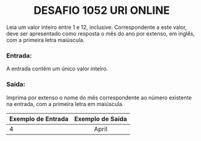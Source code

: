 <center><h1>DESAFIO 1052 URI ONLINE</h1></center>

Leia um valor inteiro entre 1 e 12, inclusive. Correspondente a este valor, deve ser apresentado como resposta o mês do ano por extenso, em inglês, com a primeira letra maiúscula.

<h3>Entrada:</h3>

A entrada contém um único valor inteiro.

<h3>Saída:</h3>

Imprima por extenso o nome do mês correspondente ao número existente na entrada, com a primeira letra em maiúscula.

| Exemplo de Entrada | Exemplo de Saída |
| ------------------ | :--------------: |
| 4                  |      April       |
